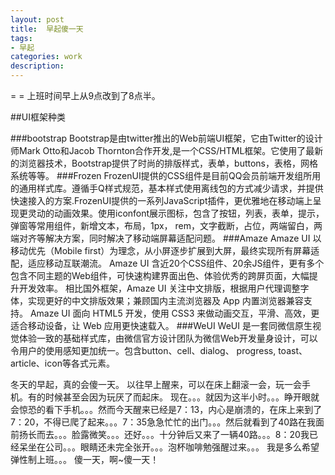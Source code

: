 ```yaml
---
layout: post
title:  早起傻一天
tags: 
- 早起
categories: work
description: 
---
```


= = 上班时间早上从9点改到了8点半。

<!-- more -->
##UI框架种类

###bootstrap
Bootstrap是由twitter推出的Web前端UI框架，它由Twitter的设计师Mark Otto和Jacob Thornton合作开发,是一个CSS/HTML框架。它使用了最新的浏览器技术，Bootstrap提供了时尚的排版样式，表单，buttons，表格，网格系统等等。
###Frozen
FrozenUI提供的CSS组件是目前QQ会员前端开发组所用的通用样式库。遵循手Q样式规范，基本样式使用离线包的方式减少请求，并提供快速接入的方案.FrozenUI提供的一系列JavaScript插件，更优雅地在移动端上呈现更灵动的动画效果。使用iconfont展示图标，包含了按钮，列表，表单，提示，弹窗等常用组件，新增文本，布局，1px，
rem，文字截断，占位，两端留白，两端对齐等解决方案，同时解决了移动端屏幕适配问题。
###Amaze
Amaze UI 以移动优先（Mobile first）为理念，从小屏逐步扩展到大屏，最终实现所有屏幕适配，适应移动互联潮流。
Amaze UI 含近20个CSS组件、20余JS组件，更有多个包含不同主题的Web组件，可快速构建界面出色、体验优秀的跨屏页面，大幅提升开发效率。
相比国外框架，Amaze UI 关注中文排版，根据用户代理调整字体，实现更好的中文排版效果；兼顾国内主流浏览器及 App 内置浏览器兼容支持。
Amaze UI 面向 HTML5 开发，使用 CSS3 来做动画交互，平滑、高效，更适合移动设备，让 Web 应用更快速载入。
###WeUI
WeUI 是一套同微信原生视觉体验一致的基础样式库，由微信官方设计团队为微信Web开发量身设计，可以令用户的使用感知更加统一。包含button、cell、dialog、 progress, toast、article、icon等各式元素。

冬天的早起，真的会傻一天。
以往早上醒来，可以在床上翻滚一会，玩一会手机。有的时候甚至会因为玩厌了而起床。
现在。。。就因为这半小时。。。睁开眼就会惊恐的看下手机。。。然而今天醒来已经是7：13，内心是崩溃的，在床上来到了7：20，不得已爬了起来。。。7：35急急忙忙的出门。。。然后就看到了40路在我面前扬长而去。。。脸露微笑。。。还好。。。十分钟后又来了一辆40路。。。8：20我已经呆坐在公司。。。眼睛还未完全张开。。。泡杯咖啡勉强醒过来。。。
我是多么希望弹性制上班。。。
傻一天，啊~傻一天！
